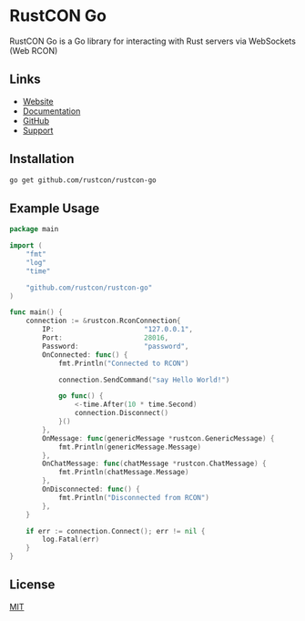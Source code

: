 # RustCON Go

RustCON Go is a Go library for interacting with Rust servers via WebSockets (Web RCON)

## Links

- [Website](https://rustcon.xyz)
- [Documentation](https://rustcon.xyz/developers)
- [GitHub](https://github.rustcon.xyz/)
- [Support](https://support.rustcon.xyz/)

## Installation

```bash
go get github.com/rustcon/rustcon-go
```

## Example Usage

```go
package main

import (
    "fmt"
    "log"
    "time"

    "github.com/rustcon/rustcon-go"
)

func main() {
    connection := &rustcon.RconConnection{
        IP:                      "127.0.0.1",
        Port:                    28016,
        Password:                "password",
        OnConnected: func() {
            fmt.Println("Connected to RCON")

            connection.SendCommand("say Hello World!")

            go func() {
                <-time.After(10 * time.Second)
                connection.Disconnect()
            }()
        },
        OnMessage: func(genericMessage *rustcon.GenericMessage) {
            fmt.Println(genericMessage.Message)
        },
        OnChatMessage: func(chatMessage *rustcon.ChatMessage) {
            fmt.Println(chatMessage.Message)
        },
        OnDisconnected: func() {
            fmt.Println("Disconnected from RCON")
        },
    }

    if err := connection.Connect(); err != nil {
        log.Fatal(err)
    }
}
```

## License

[MIT](/LICENSE)
